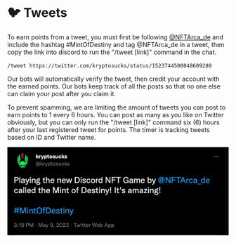 # 🐦 Tweets

To earn points from a tweet, you must first be following [@NFTArca\_de](https://twitter.com/nftarca\_de) and include the hashtag #MintOfDestiny and tag @NFTArca\_de in a tweet, then copy the link into discord to run the "/tweet \[link]" command in the chat.

```
/tweet https://twitter.com/kryptosucks/status/1523744500048609280
```

Our bots will automatically verify the tweet, then credit your account with the earned points. Our bots keep track of all the posts so that no one else can claim your post after you claim it.

To prevent spamming, we are limiting the amount of tweets you can post to earn points to 1 every 6 hours. You can post as many as you like on Twitter obviously, but you can only run the "/tweet \[link]" command six (6) hours after your last registered tweet for points. The timer is tracking tweets based on ID and Twitter name.

![Sample Tweet](<../../.gitbook/assets/image (4) (1).png>)

##
